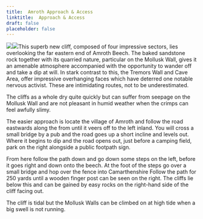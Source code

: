 ```yaml
---
title:  Amroth Approach & Access
linktitle:  Approach & Access
draft: false
placeholder: false
---
```



![](/img/south-wales/the-gower/AMRMAP1.gif)![](/img/south-wales/the-gower/AMRMAP2.gif)This superb new cliff, composed of four impressive sectors, lies overlooking the far eastern end of Amroth Beech. The baked sandstone rock together with its quarried nature, particular on the Mollusk Wall, gives it an amenable atmosphere accompanied with the opportunity to wander off and take a dip at will. In stark contrast to this, the Tremors Wall and Cave Area, offer impressive overhanging faces which have deterred one notable nervous activist. These are intimidating routes, not to be underestimated.

The cliffs as a whole dry quite quickly but can suffer from seepage on the Mollusk Wall and are not pleasant in humid weather when the crimps can feel awfully slimy.

The easier approach is locate the village of Amroth and follow the road eastwards along the from until it veers off to the left inland. You will cross a small bridge by a pub and the road goes up a short incline and levels out. Where it begins to dip and the road opens out, just before a camping field, park on the right alongside a public footpath sign.

From here follow the path down and go down some steps on the left, before it goes right and down onto the beech. At the foot of the steps go over a small bridge and hop over the fence into Camarthenshire Follow the path for 250 yards until a wooden finger post can be seen on the right. The cliffs lie below this and can be gained by easy rocks on the right-hand side of the cliff facing out.

The cliff is tidal but the Mollusk Walls can be climbed on at high tide when a big swell is not running.